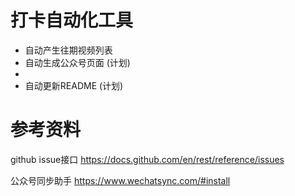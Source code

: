 # 打卡自动化工具
- 自动产生往期视频列表
- 自动生成公众号页面 (计划)
- 
- 自动更新README (计划)



# 参考资料
github issue接口
https://docs.github.com/en/rest/reference/issues

公众号同步助手
https://www.wechatsync.com/#install